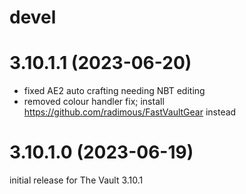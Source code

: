# devel

# 3.10.1.1 (2023-06-20)

* fixed AE2 auto crafting needing NBT editing
* removed colour handler fix; install <https://github.com/radimous/FastVaultGear> instead

# 3.10.1.0 (2023-06-19)

initial release for The Vault 3.10.1